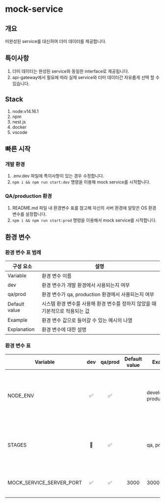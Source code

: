 # mock-service

## 개요

미완성된 service를 대신하여 더미 데이터를 제공합니다.

## 특이사항

1. 더미 데이터는 완성된 service와 동일한 interface로 제공됩니다.
1. api-gateway에서 필요에 따라 실제 service와 더미 데이터간 자유롭게 선택 할 수 있습니다.

## Stack

1. node:v14.16.1
1. npm
1. nest.js
1. docker
1. vscode

## 빠른 시작

### 개발 환경

1. .env.dev 파일에 특이사항이 있는 경우 수정합니다.
1. `npm i && npm run start:dev` 명령을 이용해 mock service를 시작합니다.

### QA/production 환경

1. README.md 파일 내 환경변수 표를 참고해 자신의 서버 환경에 알맞은 OS 환경변수를 설정합니다.
1. `npm i && npm run start:prod` 명령을 이용해서 mock service를 시작합니다.

## 환경 변수

### 환경 변수 표 범례

| 구성 요소     | 설명                                                                          |
| ------------- | ----------------------------------------------------------------------------- |
| Variable      | 환경 변수 이름                                                                |
| dev           | 환경 변수가 개발 환경에서 사용되는지 여부                                     |
| qa/prod       | 환경 변수가 qa, production 환경에서 사용되는지 여부                           |
| Default value | 시스템 환경 변수를 사용해 환경 변수를 정하지 않았을 때 기본적으로 적용되는 값 |
| Example       | 환경 변수 값으로 들어갈 수 있는 예시의 나열                                   |
| Explanation   | 환경 변수에 대한 설명                                                         |

### 환경 변수 표

| Variable                 | dev | qa/prod | Default value | Example                 | Explanation                                                                        |
| ------------------------ | :-: | :-----: | :-----------: | ----------------------- | ---------------------------------------------------------------------------------- |
| NODE_ENV                 | ✅  |   ✅    |               | development, production | `NodeJS 실행 환경` 을 설정하는 값으로, 미리 선언한 npm 스크립트로 값이 설정됩니다. |
| STAGES                   | 🚫  |   ✅    |               | qa, prod                | `k8s에서` 실행 환경에 맞는 svc를 연결 및 디버깅을 위해 사용되는 값입니다.          |
| MOCK_SERVICE_SERVER_PORT | ✅  |   ✅    |     3000      | 3000,3002               | mock 서비스의 `HTTP Listen port` 값입니다.                                         |
